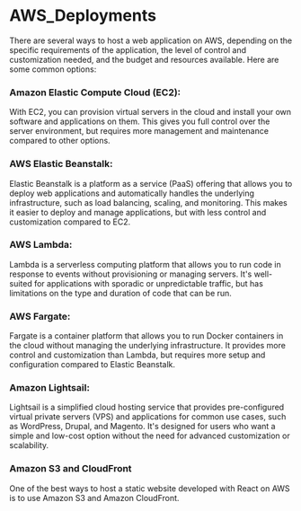 # AWS_Deployments
There are several ways to host a web application on AWS, depending on the specific requirements of the application, the level of control and customization needed, and the budget and resources available. Here are some common options:

### Amazon Elastic Compute Cloud (EC2): 
With EC2, you can provision virtual servers in the cloud and install your own software and applications on them. This gives you full control over the server environment, but requires more management and maintenance compared to other options.

### AWS Elastic Beanstalk: 
Elastic Beanstalk is a platform as a service (PaaS) offering that allows you to deploy web applications and automatically handles the underlying infrastructure, such as load balancing, scaling, and monitoring. This makes it easier to deploy and manage applications, but with less control and customization compared to EC2.

### AWS Lambda: 
Lambda is a serverless computing platform that allows you to run code in response to events without provisioning or managing servers. It's well-suited for applications with sporadic or unpredictable traffic, but has limitations on the type and duration of code that can be run.

### AWS Fargate: 
Fargate is a container platform that allows you to run Docker containers in the cloud without managing the underlying infrastructure. It provides more control and customization than Lambda, but requires more setup and configuration compared to Elastic Beanstalk.

### Amazon Lightsail: 
Lightsail is a simplified cloud hosting service that provides pre-configured virtual private servers (VPS) and applications for common use cases, such as WordPress, Drupal, and Magento. It's designed for users who want a simple and low-cost option without the need for advanced customization or scalability.

### Amazon S3 and CloudFront
One of the best ways to host a static website developed with React on AWS is to use Amazon S3 and Amazon CloudFront.
